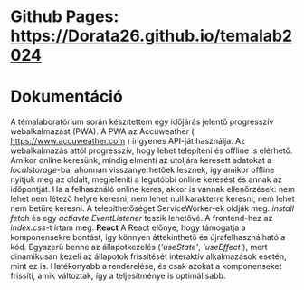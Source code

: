 
# Github Pages: https://Dorata26.github.io/temalab2024

# Dokumentáció
A témalaboratórium során készítettem egy időjárás jelentő progresszív webalkalmazást (PWA).
A PWA az Accuweather ( https://www.accuweather.com ) ingyenes API-ját használja. Az webalkalmazás attól progresszív, hogy lehet telepíteni és offline is elérhető. Amikor online keresünk, mindig elmenti az utoljára keresett adatokat a _localstorage_-ba, ahonnan visszanyerhetőek lesznek, így amikor offline nyitjuk meg az oldalt, megjeleníti a legutóbbi online keresést és annak az időpontját. Ha a felhasználó online keres, akkor is vannak ellenőrzések: nem lehet nem létező helyre keresni, nem lehet null karakterre keresni, nem lehet nem betűre keresni. 
A telepíthetőséget ServiceWorker-ek oldják meg. _install_ _fetch_ és egy _actiavte_ _EventListener_ teszik lehetővé. 
A frontend-hez az _index.css_-t írtam meg.
__React__
A React előnye, hogy támogatja a komponensekre bontást, így könnyen áttekinthető és újrafelhasználható a kód. Egyszerű benne az állapotkezelés (_'useState'_, _'useEffect'_), mert dinamikusan kezeli az állapotok frissítését interaktív alkalmazások esetén, mint ez is. Hatékonyabb a renderelése, és csak azokat a komponenseket frissíti, amik változtak, így a teljesítménye is optimálisabb.
